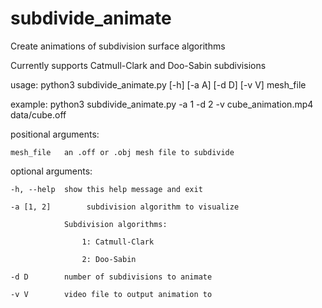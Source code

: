 # subdivide_animate
Create animations of subdivision surface algorithms

Currently supports Catmull-Clark and Doo-Sabin subdivisions

usage: python3 subdivide_animate.py [-h] [-a A] [-d D] [-v V] mesh_file

example: python3 subdivide_animate.py -a 1 -d 2 -v cube_animation.mp4 data/cube.off

positional arguments:

    mesh_file   an .off or .obj mesh file to subdivide

optional arguments:

    -h, --help  show this help message and exit
  
    -a [1, 2]        subdivision algorithm to visualize
  
              	Subdivision algorithms:
                
              		1: Catmull-Clark
                  
              		2: Doo-Sabin
                  
    -d D        number of subdivisions to animate
  
    -v V        video file to output animation to
  
